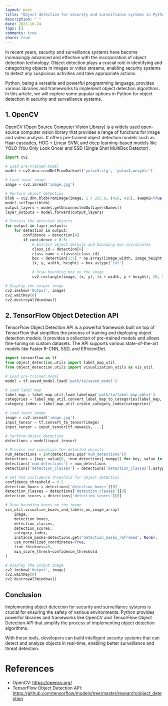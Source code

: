 ```yaml
---
layout: post
title: "Object detection for security and surveillance systems in Python"
description: " "
date: 2023-10-24
tags: []
comments: true
share: true
---
```


In recent years, security and surveillance systems have become increasingly advanced and effective with the incorporation of object detection technology. Object detection plays a crucial role in identifying and categorizing objects in images or video streams, enabling security systems to detect any suspicious activities and take appropriate actions.

Python, being a versatile and powerful programming language, provides various libraries and frameworks to implement object detection algorithms. In this article, we will explore some popular options in Python for object detection in security and surveillance systems.

## 1. OpenCV

OpenCV (Open Source Computer Vision Library) is a widely used open-source computer vision library that provides a range of functions for image and video analysis. It offers pre-trained object detection models such as Haar cascades, HOG + Linear SVM, and deep learning-based models like YOLO (You Only Look Once) and SSD (Single Shot MultiBox Detector).

```python
import cv2

# Load pre-trained model
model = cv2.dnn.readNetFromDarknet('yolov3.cfg', 'yolov3.weights')

# Load input image
image = cv2.imread('image.jpg')

# Perform object detection
blob = cv2.dnn.blobFromImage(image, 1 / 255.0, (416, 416), swapRB=True, crop=False)
model.setInput(blob)
output_layers = model.getUnconnectedOutLayersNames()
layer_outputs = model.forward(output_layers)

# Process the detected objects
for output in layer_outputs:
    for detection in output:
        confidence = detection[4]
        if confidence > 0.5:
            # Extract object details and bounding box coordinates
            class_id = detection[0]
            class_name = classes[class_id]
            box = detection[1:5] * np.array([image_width, image_height, image_width, image_height])
            (x, y, width, height) = box.astype('int')

            # Draw bounding box on the image
            cv2.rectangle(image, (x, y), (x + width, y + height), (0, 255, 0), 2)

# Display the output image
cv2.imshow('Output', image)
cv2.waitKey(0)
cv2.destroyAllWindows()
```

## 2. TensorFlow Object Detection API

TensorFlow Object Detection API is a powerful framework built on top of TensorFlow that simplifies the process of training and deploying object detection models. It provides a collection of pre-trained models and allows fine-tuning on custom datasets. The API supports various state-of-the-art models like Faster R-CNN, SSD, and EfficientDet.

```python
import tensorflow as tf
from object_detection.utils import label_map_util
from object_detection.utils import visualization_utils as vis_util

# Load pre-trained model
model = tf.saved_model.load('path/to/saved_model')

# Load label map
label_map = label_map_util.load_labelmap('path/to/label_map.pbtxt')
categories = label_map_util.convert_label_map_to_categories(label_map, max_num_classes=90, use_display_name=True)
category_index = label_map_util.create_category_index(categories)

# Load input image
image = cv2.imread('image.jpg')
input_tensor = tf.convert_to_tensor(image)
input_tensor = input_tensor[tf.newaxis, ...]

# Perform object detection
detections = model(input_tensor)

# Process and visualize the detected objects
num_detections = int(detections.pop('num_detections'))
detections = {key: value[0, :num_detections].numpy() for key, value in detections.items()}
detections['num_detections'] = num_detections
detections['detection_classes'] = detections['detection_classes'].astype(np.int64)

# Set the confidence threshold for object detection
confidence_threshold = 0.5
detection_boxes = detections['detection_boxes'][0]
detection_classes = detections['detection_classes'][0]
detection_scores = detections['detection_scores'][0]

# Draw bounding boxes on the image
vis_util.visualize_boxes_and_labels_on_image_array(
    image,
    detection_boxes,
    detection_classes,
    detection_scores,
    category_index,
    instance_masks=detections.get('detection_masks_reframed', None),
    use_normalized_coordinates=True,
    line_thickness=8,
    min_score_thresh=confidence_threshold
)

# Display the output image
cv2.imshow('Output', image)
cv2.waitKey(0)
cv2.destroyAllWindows()
```

## Conclusion

Implementing object detection for security and surveillance systems is crucial for ensuring the safety of various environments. Python provides powerful libraries and frameworks like OpenCV and TensorFlow Object Detection API that simplify the process of implementing object detection algorithms.

With these tools, developers can build intelligent security systems that can detect and analyze objects in real-time, enabling better surveillance and threat detection.

# References
- OpenCV: https://opencv.org/
- TensorFlow Object Detection API: https://github.com/tensorflow/models/tree/master/research/object_detection